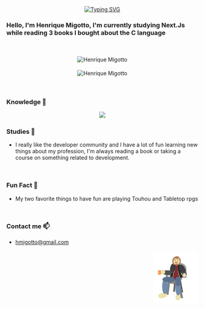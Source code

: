 <div align="center" >
  
[![Typing SVG](https://readme-typing-svg.herokuapp.com?font=Times+New+Roman&size=60&pause=1000&color=629DE1&background=55678A00&width=435&height=90&lines=Migotto's+Github)](https://git.io/typing-svg)
 
 </div>

### Hello, I'm Henrique Migotto, I'm currently studying Next.Js while reading 3 books I bought about the C language

<br>
<br>

<div align="center" >
<img align="center" src="https://github-readme-stats.vercel.app/api/top-langs?username=Hmigotto&langs_count=20&show_icons=true&locale=en&layout=compact" alt="Henrique Migotto" />
 </div>
 
 <br>
 
 <div align="center">
  <img align="center" src="https://github-readme-stats.vercel.app/api?username=Hmigotto&show_icons=true&locale=en" alt="Henrique Migotto" />
 </div>
 
<br>
<br>

### Knowledge 🧠
<p align="center">
  <a href="https://skillicons.dev">
    <img src="https://skillicons.dev/icons?i=git,bash,cpp,py,css,docker,c,vim,neovim,dart,bots,eclipse,firebase,flutter,github,html,java,js,kotlin,linux,nodejs,powershell,react,sqlite,unity,unreal,visualstudio,vscode" />
  </a>
</p>


### Studies 📖
- I really like the developer community and I have a lot of fun learning new things about my profession, I'm always reading a book or taking a course on something related to development.

<br>

### Fun Fact 🎲
- My two favorite things to have fun are playing Touhou and Tabletop rpgs

<br>

### Contact me 📫
- hmigotto@gmail.com

<img align='right' height='140' style="margin-left:20px" src='assets/Eugotto.gif' alt='Lesgo'>

